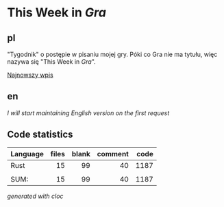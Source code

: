 # This Week in *Gra*
## pl
"Tygodnik" o postępie w pisaniu mojej gry.
Póki co Gra nie ma tytułu, więc nazywa się "This Week in *Gra*".

[Najnowszy wpis](2025-06-15_16.md)



## en
*I will start maintaining English version on the first request*

## Code statistics
Language|files|blank|comment|code
:-------|-------:|-------:|-------:|-------:
Rust|15|99|40|1187
||||
SUM:|15|99|40|1187

_generated with cloc_
